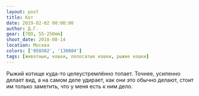 ```yaml
---
layout: post
title: Кот
date: 2019-02-02 00:00:00
author: Д.Г.
gear: [70D, 55-250mm]
shoot_date: 2018-08-14
location: Москва
colors: ['050302', '130804']
tags: [животные, кошки, полосатые кошки, рыжие кошки]
---
```

Рыжий котище куда-то целеустремлённо топает. Точнее, усиленно делает вид, а на самом деле удирает, как они это обычно делают, стоит им только заметить, что у меня есть к ним дело.
